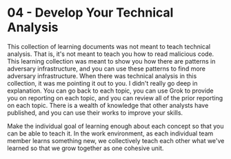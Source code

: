 # 04 - Develop Your Technical Analysis

This collection of learning documents was not meant to teach technical analysis. That is, it's not meant to teach you how to read malicious code. This learning collection was meant to show you how there are patterns in adversary infrastructure, and you can use these patterns to find more adversary infrastructure. When there was technical analysis in this collection, it was me pointing it out to you. I didn't really go deep in explanation. You can go back to each topic, you can use Grok to provide you on reporting on each topic, and you can review all of the prior reporting on each topic. There is a wealth of knowledge that other analysts have published, and you can use their works to improve your skills.

Make the individual goal of learning enough about each concept so that you can be able to teach it. In the work environment, as each individual team member learns something new, we collectively teach each other what we've learned so that we grow together as one cohesive unit.